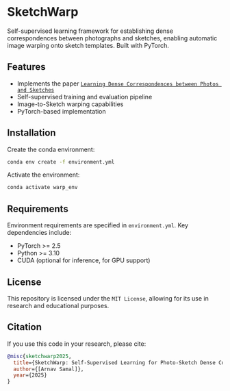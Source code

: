# SketchWarp

Self-supervised learning framework for establishing dense correspondences between photographs and sketches, enabling automatic image warping onto sketch templates. Built with PyTorch.

## Features

- Implements the paper [`Learning Dense Correspondences between Photos and Sketches`](misc/2307.12967v1.pdf)
- Self-supervised training and evaluation pipeline
- Image-to-Sketch warping capabilities
- PyTorch-based implementation

## Installation

Create the conda environment:
```bash
conda env create -f environment.yml
```

Activate the environment:
```bash
conda activate warp_env
```

## Requirements

Environment requirements are specified in `environment.yml`. Key dependencies include:
- PyTorch >= 2.5
- Python >= 3.10
- CUDA (optional for inference, for GPU support)

## License

This repository is licensed under the `MIT License`, allowing for its use in research and educational purposes.

## Citation

If you use this code in your research, please cite:

```bibtex
@misc{sketchwarp2025,  
  title={SketchWarp: Self-Supervised Learning for Photo-Sketch Dense Correspondences},  
  author={[Arnav Samal]},  
  year={2025}  
}  
```